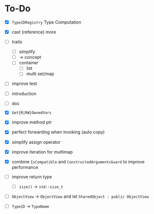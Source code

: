 # To-Do

- [x] `TypeIDRegistry` Type Computation
- [x] cast (reference) more
- [ ] traits
  - [ ] simplify
  - [ ]  -> concept
  - [ ] container
    - [ ] list
    - [ ] multi set/map
- [ ] improve test
- [ ] introduction
- [ ] doc
- [x] `Get{R|RW}OwnedVars` 
- [x] improve method ptr
- [x] perfect forwarding when invoking (auto copy)
- [x] simplify assign operator
- [x] improve iteration for multimap
- [x] combine `IsCompatible` and `ConstructedArgumentsGuard` to improve performance
- [ ] improve return type
  - [ ] `size()` -> `std::size_t` 
- [ ] `ObjectView` -> `ObjectView` and let `SharedObject : public ObjectView` 
- [ ] `TypeID` -> `TypeName` 


